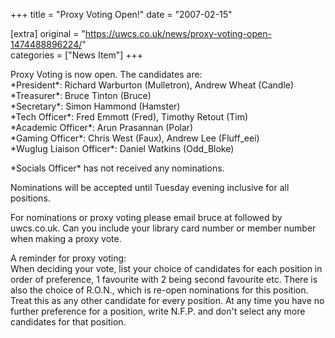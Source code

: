 +++
title = "Proxy Voting Open!"
date = "2007-02-15"

[extra]
original = "https://uwcs.co.uk/news/proxy-voting-open-1474488896224/"    
categories = ["News Item"]
+++

Proxy Voting is now open. The candidates are:  
\*President\*: Richard Warburton (Mulletron), Andrew Wheat (Candle)  
\*Treasurer\*: Bruce Tinton (Bruce)  
\*Secretary\*: Simon Hammond (Hamster)  
\*Tech Officer\*: Fred Emmott (Fred), Timothy Retout (Tim)  
\*Academic Officer\*: Arun Prasannan (Polar)  
\*Gaming Officer\*: Chris West (Faux), Andrew Lee (Fluff\_eei)  
\*Wuglug Liaison Officer\*: Daniel Watkins (Odd\_Bloke)

\*Socials Officer\* has not received any nominations.

Nominations will be accepted until Tuesday evening inclusive for all positions.

For nominations or proxy voting please email bruce at followed by uwcs.co.uk. Can you include your library card number or member number when making a proxy vote.

A reminder for proxy voting:  
When deciding your vote, list your choice of candidates for each position in order of preference, 1 favourite with 2 being second favourite etc. There is also the choice of R.O.N., which is re-open nominations for this position. Treat this as any other candidate for every position. At any time you have no further preference for a position, write N.F.P. and don't select any more candidates for that position.


